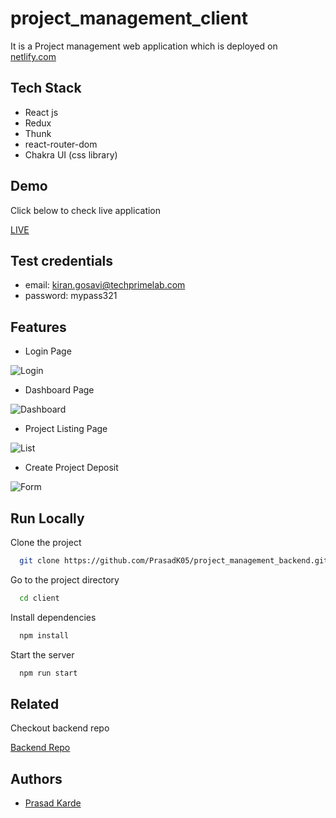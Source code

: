 # project_management_client
It is a Project management web application which is deployed on [netlify.com](https://www.netlify.com/)


## Tech Stack

- React js
- Redux
- Thunk
- react-router-dom
- Chakra UI (css library)




## Demo
Click below to check live application

[LIVE](https://coruscating-gaufre-572478.netlify.app/)

## Test credentials
- email: kiran.gosavi@techprimelab.com
- password: mypass321

## Features

- Login Page

![Login](https://www.linkpicture.com/q/login_38.png)

- Dashboard Page

![Dashboard](https://www.linkpicture.com/q/dashboard_12.png)

- Project Listing Page

![List](https://www.linkpicture.com/q/listing_5.png)

- Create Project Deposit

![Form](https://www.linkpicture.com/q/create_5.png)


## Run Locally

Clone the project

```bash
  git clone https://github.com/PrasadK05/project_management_backend.git
```
Go to the project directory

```bash
  cd client
```

Install dependencies

```bash
  npm install
```

Start the server

```bash
  npm run start
```


## Related

Checkout backend repo

[Backend Repo](https://github.com/PrasadK05/project_management_backend)


## Authors

- [Prasad Karde](https://github.com/PrasadK05)

